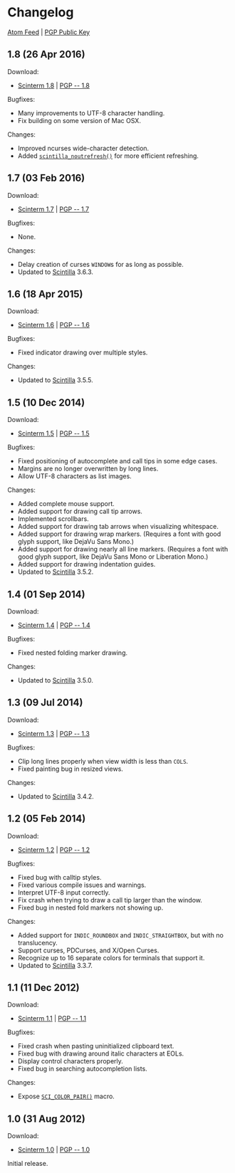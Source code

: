 # Changelog

[Atom Feed][] | [PGP Public Key][]

[Atom Feed]: feed
[PGP Public Key]: https://foicica.com/foicica.pgp

## 1.8 (26 Apr 2016)

Download:

* [Scinterm 1.8][] | [PGP -- 1.8][]

Bugfixes:

* Many improvements to UTF-8 character handling.
* Fix building on some version of Mac OSX.

Changes:

* Improved ncurses wide-character detection.
* Added [`scintilla_noutrefresh()`][] for more efficient refreshing.

[Scinterm 1.8]: download/scinterm_1.8.zip
[PGP -- 1.8]: download/scinterm_1.8.zip.asc
[Scintilla]: http://scintilla.org
[`scintilla_noutrefresh()`]: api.html#scintilla_noutrefresh

## 1.7 (03 Feb 2016)

Download:

* [Scinterm 1.7][] | [PGP -- 1.7][]

Bugfixes:

* None.

Changes:

* Delay creation of curses `WINDOW`s for as long as possible.
* Updated to [Scintilla][] 3.6.3.

[Scinterm 1.7]: download/scinterm_1.7.zip
[PGP -- 1.7]: download/scinterm_1.7.zip.asc
[Scintilla]: http://scintilla.org

## 1.6 (18 Apr 2015)

Download:

* [Scinterm 1.6][] | [PGP -- 1.6][]

Bugfixes:

* Fixed indicator drawing over multiple styles.

Changes:

* Updated to [Scintilla][] 3.5.5.

[Scinterm 1.6]: download/scinterm_1.6.zip
[PGP -- 1.6]: download/scinterm_1.6.zip.asc
[Scintilla]: http://scintilla.org

## 1.5 (10 Dec 2014)

Download:

* [Scinterm 1.5][] | [PGP -- 1.5][]

Bugfixes:

* Fixed positioning of autocomplete and call tips in some edge cases.
* Margins are no longer overwritten by long lines.
* Allow UTF-8 characters as list images.

Changes:

* Added complete mouse support.
* Added support for drawing call tip arrows.
* Implemented scrollbars.
* Added support for drawing tab arrows when visualizing whitespace.
* Added support for drawing wrap markers. (Requires a font with good
  glyph support, like DejaVu Sans Mono.)
* Added support for drawing nearly all line markers. (Requires a font with good
  glyph support, like DejaVu Sans Mono or Liberation Mono.)
* Added support for drawing indentation guides.
* Updated to [Scintilla][] 3.5.2.

[Scinterm 1.5]: download/scinterm_1.5.zip
[PGP -- 1.5]: download/scinterm_1.5.zip.asc
[Scintilla]: http://scintilla.org

## 1.4 (01 Sep 2014)

Download:

* [Scinterm 1.4][] | [PGP -- 1.4][]

Bugfixes:

* Fixed nested folding marker drawing.

Changes:

* Updated to [Scintilla][] 3.5.0.

[Scinterm 1.4]: download/scinterm_1.4.zip
[PGP -- 1.4]: download/scinterm_1.4.zip.asc
[Scintilla]: http://scintilla.org

## 1.3 (09 Jul 2014)

Download:

* [Scinterm 1.3][] | [PGP -- 1.3][]

Bugfixes:

* Clip long lines properly when view width is less than `COLS`.
* Fixed painting bug in resized views.

Changes:

* Updated to [Scintilla][] 3.4.2.

[Scinterm 1.3]: download/scinterm_1.3.zip
[PGP -- 1.3]: download/scinterm_1.3.zip.asc
[Scintilla]: http://scintilla.org

## 1.2 (05 Feb 2014)

Download:

* [Scinterm 1.2][] | [PGP -- 1.2][]

Bugfixes:

* Fixed bug with calltip styles.
* Fixed various compile issues and warnings.
* Interpret UTF-8 input correctly.
* Fix crash when trying to draw a call tip larger than the window.
* Fixed bug in nested fold markers not showing up.

Changes:

* Added support for `INDIC_ROUNDBOX` and `INDIC_STRAIGHTBOX`, but with no
  translucency.
* Support curses, PDCurses, and X/Open Curses.
* Recognize up to 16 separate colors for terminals that support it.
* Updated to [Scintilla][] 3.3.7.

[Scinterm 1.2]: download/scinterm_1.2.zip
[PGP -- 1.2]: download/scinterm_1.2.zip.asc
[Scintilla]: http://scintilla.org

## 1.1 (11 Dec 2012)

Download:

* [Scinterm 1.1][] | [PGP -- 1.1][]

Bugfixes:

* Fixed crash when pasting uninitialized clipboard text.
* Fixed bug with drawing around italic characters at EOLs.
* Display control characters properly.
* Fixed bug in searching autocompletion lists.

Changes:

* Expose [`SCI_COLOR_PAIR()`][] macro.

[Scinterm 1.1]: download/scinterm_1.1.zip
[PGP -- 1.1]: download/scinterm_1.1.zip.asc
[`SCI_COLOR_PAIR()`]: api.html#SCI_COLOR_PAIR

## 1.0 (31 Aug 2012)

Download:

* [Scinterm 1.0][] | [PGP -- 1.0][]

Initial release.

[Scinterm 1.0]: download/scinterm_1.0.zip
[PGP -- 1.0]: download/scinterm_1.0.zip.asc

